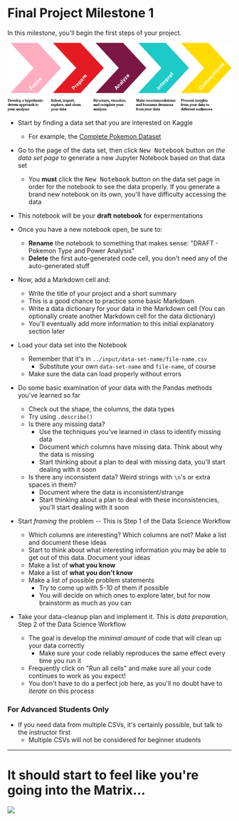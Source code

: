 # Final Project Milestone 1

In this milestone, you'll begin the first steps of your project.

![](../part-4/01-intro-to-ds/assets/ds_workflow.png)

* Start by finding a data set that you are interested on Kaggle
   * For example, the [Complete Pokemon Dataset](https://www.kaggle.com/rounakbanik/pokemon)

* Go to the page of the data set, then click <kbd>New Notebook</kbd> button *on the data set page* to generate a new Jupyter Notebook based on that data set
   * You **must** click the <kbd>New Notebook</kbd> button on the data set page in order for the notebook to see the data properly. If you generate a brand new notebook on its own, you'll have difficulty accessing the data

* This notebook will be your **draft notebook** for expermentations

* Once you have a new notebook open, be sure to:
   * **Rename** the notebook to something that makes sense: "DRAFT - Pokemon Type and Power Analysis"
   * **Delete** the first auto-generated code cell, you don't need any of the auto-generated stuff

* Now, add a Markdown cell and:
   * Write the title of your project and a short summary
   * This is a good chance to practice some basic Markdown
   * Write a data dictionary for your data in the Markdown cell (You can optionally create another Markdown cell for the data dictionary)
   * You'll eventually add more information to this initial explanatory section later

* Load your data set into the Notebook
   * Remember that it's in `../input/data-set-name/file-name.csv`
      * Substitute your own `data-set-name` and `file-name`, of course
   * Make sure the data can load properly without errors

* Do some basic examination of your data with the Pandas methods you've learned so far
   * Check out the shape, the columns, the data types
   * Try using `.describe()`
   * Is there any missing data?
      * Use the techniques you've learned in class to identify missing data
      * Document which columns have missing data. Think about why the data is missing
      * Start thinking about a plan to deal with missing data, you'll start dealing with it soon
   * Is there any inconsistent data? Weird strings with `\n`'s or extra spaces in them?
      * Document where the data is inconsistent/strange
      * Start thinking about a plan to deal with these inconsistencies, you'll start dealing with it soon

* Start *framing* the problem -- This is Step 1 of the Data Science Workflow
   * Which columns are interesting? Which columns are not? Make a list and document these ideas
   * Start to think about what interesting information you may be able to get out of this data. Document your ideas
   * Make a list of **what you know**
   * Make a list of **what you don't know**
   * Make a list of possible problem statements
      * Try to come up with *5-10* of them if possible
      * You will decide on which ones to explore later, but for now brainstorm as much as you can

* Take your data-cleanup plan and implement it. This is *data preparation*, Step 2 of the Data Science Workflow
   * The goal is develop the *minimal amount* of code that will clean up your data correctly
      * Make sure your code reliably reproduces the same effect every time you run it
   * Frequently click on "Run all cells" and make sure all your code continues to work as you expect!
   * You don't have to do a perfect job here, as you'll no doubt have to *iterate* on this process

### For **Advanced Students** Only

* If you need data from multiple CSVs, it's certainly possible, but talk to the instructor first
   * Multiple CSVs will not be considered for beginner students

---

# It should start to feel like you're going into the Matrix...

![](https://media.giphy.com/media/A06UFEx8jxEwU/giphy.gif)
